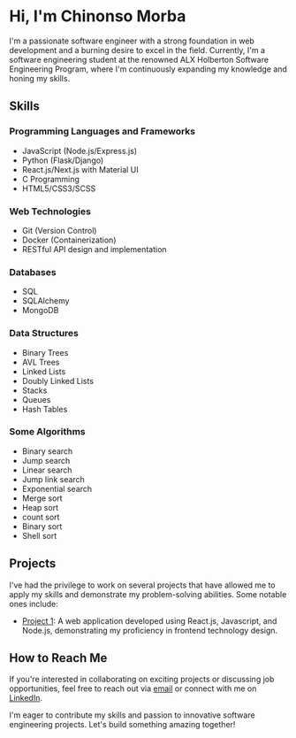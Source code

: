 # Hi, I'm Chinonso Morba

I'm a passionate software engineer with a strong foundation in web development and a burning desire to excel in the field. Currently, I'm a software engineering student at the renowned ALX Holberton Software Engineering Program, where I'm continuously expanding my knowledge and honing my skills.

## Skills

### Programming Languages and Frameworks
- JavaScript (Node.js/Express.js)
- Python (Flask/Django)
- React.js/Next.js with Material UI
- C Programming
- HTML5/CSS3/SCSS

### Web Technologies
- Git (Version Control)
- Docker (Containerization)
- RESTful API design and implementation

### Databases
- SQL
- SQLAlchemy
- MongoDB

### Data Structures
- Binary Trees
- AVL Trees
- Linked Lists
- Doubly Linked Lists
- Stacks
- Queues
- Hash Tables

### Some Algorithms
- Binary search
- Jump search
- Linear search
- Jump link search
- Exponential search
- Merge sort
- Heap sort
- count sort
- Binary sort
- Shell sort

## Projects

I've had the privilege to work on several projects that have allowed me to apply my skills and demonstrate my problem-solving abilities. Some notable ones include:
- [Project 1](https://cadatech-portfolio.vercel.app/): A web application developed using React.js, Javascript, and Node.js, demonstrating my proficiency in frontend technology design.

## How to Reach Me

If you're interested in collaborating on exciting projects or discussing job opportunities, feel free to reach out via [email](mailto:chinonsodomnic.com) or connect with me on [LinkedIn](https://www.linkedin.com/in/chinonsomorba).

I'm eager to contribute my skills and passion to innovative software engineering projects. Let's build something amazing together!
